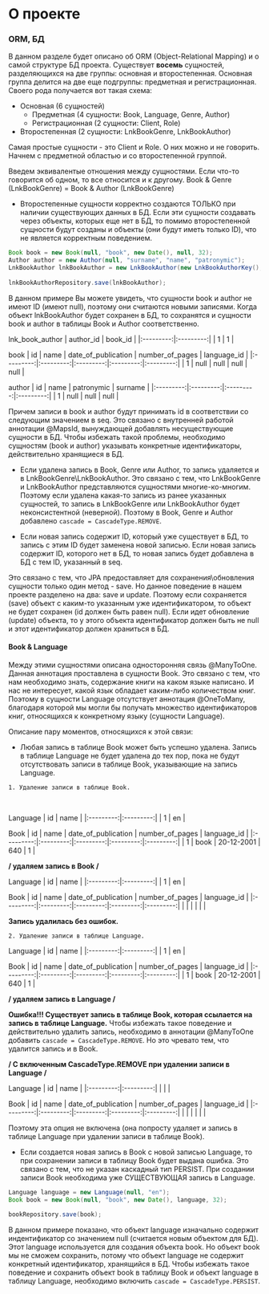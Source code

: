 # О проекте
### ORM, БД

В данном разделе будет описано об ORM (Object-Relational Mapping) и о самой структуре БД проекта. Существует **восемь** сущностей, разделяющихся на две группы: основная и второстепенная. Основная группа делится на две еще подгруппы: предметная и регистрационная. Своего рода получается вот такая схема:
 - Основная (6 сущностей)
    - Предметная (4 сущности: Book, Language, Genre, Author)
    - Регистрационная (2 сущности: Client, Role)
 - Второстепенная (2 сущности: LnkBookGenre, LnkBookAuthor)

Самая простые сущности - это Client и Role. О них можно и не говорить. Начнем с предметной областью и со второстепенной группой. 

Введем эквивалентые отношения между сущностями. Если что-то говорится об одном, то все относится и к другому. 
Book & Genre (LnkBookGenre) = Book & Author (LnkBookGenre)


- Второстепенные сущности корректно создаются ТОЛЬКО при наличии существующих данных в БД. Если эти сущности создавать через объекты, которых еще нет в БД, то помимо второстепенной сущности будут созданы и объекты (они будут иметь только ID), что не является корректным поведением.

```java
Book book = new Book(null, "book", new Date(), null, 32);
Author author = new Author(null, "surname", "name", "patronymic");
LnkBookAuthor lnkBookAuthor = new LnkBookAuthor(new LnkBookAuthorKey(), book, author);
        
lnkBookAuthorRepository.save(lnkBookAuthor);
```

В данном примере Вы можете увидеть, что сущности book и author не имеют ID (имеют null), поэтому они считаются новыми записями. Когда объект lnkBookAuthor будет сохранен в БД, то сохранятся и сущности book и author в таблицы Book и Author соответственно. 

lnk_book_author
| author_id | book_id | 
|:---------:|:---------:|
| 1 | 1 |

book
| id | name | date_of_publication | number_of_pages | language_id |
|:---------:|:---------:|:---------:|:---------:|:---------:|
| 1 | null | null | null | null |

author
| id | name | patronymic | surname |
|:---------:|:---------:|:---------:|:---------:|
| 1 | null | null | null |

Причем записи в book и author будут принимать id в соответствии со следующим значением в seq. Это связано с внутренней работой аннотации @MapsId, вынуждающей добавлять несуществующие сущности в БД. Чтобы избежать такой проблемы, необходимо сущностям (book и author) указывать конкретные идентификаторы, действительно хранящиеся в БД. 

- Если удалена запись в Book, Genre или Author, то запись удаляется и в LnkBookGenre\LnkBookAuthor. Это связано с тем, что LnkBookGenre и LnkBookAuthor представляются сущностями многие-ко-многим. Поэтому если удалена какая-то запись из ранее указанных сущностей, то запись в LnkBookGenre или LnkBookAuthor будет неконсистентной (неверной). Поэтому в Book, Genre и Author добавлено ``` cascade = CascadeType.REMOVE ```.


- Если новая запись содержит ID, который уже существует в БД, то запись с этим ID будет заменена новой записью. Если новая запись содержит ID, которого нет в БД, то новая запись будет добавлена в БД с тем ID, указанный в seq.

Это связано с тем, что JPA предоставляет для сохранения\обновления сущности только один метод - save. Но данное поведение в нашем проекте разделено на два: save и update. Поэтому если сохраняется (save) объект с каким-то указанным уже идентификатором, то объект не будет сохранен (id должен быть равен null). Если идет обновление (update) объекта, то у этого объекта идентификатор должен быть не null и этот идентификатор должен храниться в БД.

#### Book & Language
Между этими сущностями описана односторонняя связь @ManyToOne. Данная аннотация проставлена в сущности Book. Это связано с тем, что нам необходимо знать, содержание книги на каком языке написано. И нас не интересует, какой язык обладает каким-либо количеством книг. Поэтому в сущности Language отсутствует аннотация @OneToMany, благодаря которой мы могли бы получать множество идентификаторов книг, относящихся к конкретному языку (сущности Language). 

Описание пару моментов, относящихся к этой связи:
- Любая запись в таблице Book может быть успешно удалена. Запись в таблице Language не будет удалена до тех пор, пока не будут отсутствовать записи в таблице Book, указывающие на запись Language.
 
```
1. Удаление записи в таблице Book.
```
<br/>

Language
| id | name | 
|:---------:|:---------:|
| 1 | en |

Book
| id | name | date_of_publication | number_of_pages | language_id |
|:---------:|:---------:|:---------:|:---------:|:---------:|
| 1 | book | 20-12-2001 | 640 | 1 |

**/ удаляем запись в Book /**

Language
| id | name | 
|:---------:|:---------:|
| 1 | en |

Book
| id | name | date_of_publication | number_of_pages | language_id |
|:---------:|:---------:|:---------:|:---------:|:---------:|
|  |  |  |  |  |

**Запись удалилась без ошибок.**

```
2. Удаление записи в таблице Language.
```

Language
| id | name | 
|:---------:|:---------:|
| 1 | en |

Book
| id | name | date_of_publication | number_of_pages | language_id |
|:---------:|:---------:|:---------:|:---------:|:---------:|
| 1 | book | 20-12-2001 | 640 | 1 |



**/ удаляем запись в Language /**

**Ошибка!!! Существует запись в таблице Book, которая ссылается на запись в таблице Language.**
Чтобы избежать такое поведение и действительно удалить запись, необходимо в аннотации @ManyToOne добавить ``` cascade = CascadeType.REMOVE ```.
Но это чревато тем, что удалится запись и в Book.

**/ С включенным CascadeType.REMOVE при удалении записи в Language /**

Language
| id | name | 
|:---------:|:---------:|
|  |  |

Book
| id | name | date_of_publication | number_of_pages | language_id |
|:---------:|:---------:|:---------:|:---------:|:---------:|
|  |  |  |  |  |

Поэтому эта опция не включена (она попросту удаляет и запись в таблице Language при удалении записи в таблице Book).

- Если создается новая запись в Book с новой записью Language, то при сохранении записи в таблицу Book будет выдана ошибка. Это связано с тем, что не указан каскадный тип PERSIST. При создании записи Book необходима уже СУЩЕСТВУЮЩАЯ запись в Language.

```java
Language language = new Language(null, "en");
Book book = new Book(null, "book", new Date(), language, 32);

bookRepository.save(book);
```

В данном примере показано, что объект language изначально содержит индентификатор со значением null (считается новым объектом для БД). Этот language используется для создания объекта book. Но объект book мы не сможем сохранить, потому что объект language не содержит конкретный идентификатор, хранящийся в БД. Чтобы избежать такое поведение и сохранить объект book в таблицу Book и объект language в таблицу Language, необходимо включить ``` cascade = CascadeType.PERSIST ```.
